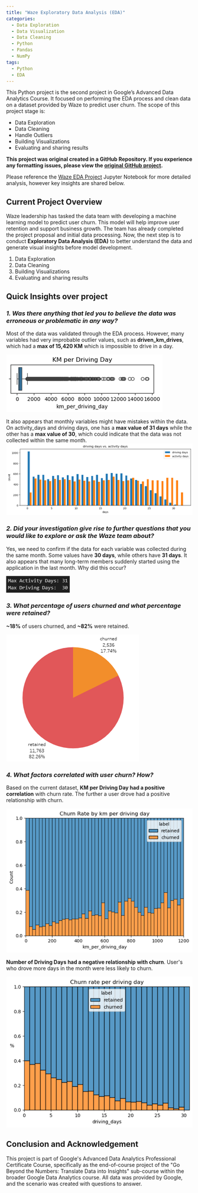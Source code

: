 ```yaml
---
title: "Waze Exploratory Data Analysis (EDA)"
categories:
  - Data Exploration
  - Data Visualization
  - Data Cleaning
  - Python
  - Pandas
  - NumPy
tags:
  - Python
  - EDA
---
```

This Python project is the second project in Google’s Advanced Data Analytics Course. It focused on performing the EDA process and clean data on a dataset provided by Waze to predict user churn. The scope of this project stage is:

- Data Exploration
- Data Cleaning
- Handle Outliers
- Building Visualizations
- Evaluating and sharing results

**This project was original created in a GitHub Repository. If you experience any formatting issues, please view the [original GitHub project](https://github.com/SimpleStepper/WazeEDA).**

Please reference the [Waze EDA Project](https://github.com/SimpleStepper/WazeEDA/blob/main/Waze%20EDA%20Project.ipynb)  Jupyter Notebook for more detailed analysis, however key insights are shared below.

## Current Project Overview 

Waze leadership has tasked the data team with developing a machine learning model to predict user churn. This model will help improve user retention and support business growth. The team has already completed the project proposal and initial data processing. Now, the next step is to conduct **Exploratory Data Analysis (EDA)** to better understand the data and generate visual insights before model development.

1. Data Exploration
2. Data Cleaning
3. Building Visualizations
4. Evaluating and sharing results

## Quick Insights over project
### *1. Was there anything that led you to believe the data was erroneous or problematic in any way?*

Most of the data was validated through the EDA process. However, many variables had very improbable outlier values, such as **driven_km_drives**, which had a **max of 15,420 KM** which is impossible to drive in a day.

![alt text](https://github.com/SimpleStepper/WazeEDA/blob/main/Course%202%20Project%20Images/Km%20per%20driving%20days%20box%20plot.png)

It also appears that monthly variables might have mistakes within the data. On activity_days and driving days, one has a **max value of 31 days** while the other has a **max value of 30**, which could indicate that the data was not collected within the same month.
![alt text](https://github.com/SimpleStepper/WazeEDA/blob/main/Course%202%20Project%20Images/Driving%20Days%20vs.%20Activity%20Days.png)

### *2. Did your investigation give rise to further questions that you would like to explore or ask the Waze team about?*

Yes, we need to confirm if the data for each variable was collected during the same month. Some values have **30 days**, while others have **31 days**. It also appears that many long-term members suddenly started using the application in the last month. Why did this occur?

![alt text](https://github.com/SimpleStepper/WazeEDA/blob/main/Course%202%20Project%20Images/Max%20driving%20days.png)

### *3. What percentage of users churned and what percentage were retained?*

**~18%** of users churned, and **~82%** were retained.

![alt text](https://github.com/SimpleStepper/WazeEDA/blob/main/Course%202%20Project%20Images/Churned%20vs%20Retained.png)
  
### *4. What factors correlated with user churn? How?*

Based on the current dataset, **KM per Driving Day had a positive correlation** with churn rate. The further a user drove had a positive relationship with churn.

![alt text](https://github.com/SimpleStepper/WazeEDA/blob/main/Course%202%20Project%20Images/Churn%20Rate%20by%20KM%20per%20Driving%20Day.png)

**Number of Driving Days had a negative relationship with churn**. User's who drove more days in the month were less likely to churn.

![alt text](https://github.com/SimpleStepper/WazeEDA/blob/main/Course%202%20Project%20Images/Churn%20Rate%20Per%20Driving%20Day.png)

## Conclusion and Acknowledgement
This project is part of Google's Advanced Data Analytics Professional Certificate Course, specifically as the end-of-course project of the "Go Beyond the Numbers: Translate Data into Insights" sub-course within the broader Google Data Analytics course. All data was provided by Google, and the scenario was created with questions to answer. 
